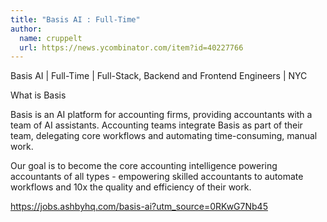 ```yaml
---
title: "Basis AI : Full-Time"
author:
  name: cruppelt
  url: https://news.ycombinator.com/item?id=40227766
---
```

Basis AI | Full-Time | Full-Stack, Backend and Frontend Engineers | NYC

What is Basis

Basis is an AI platform for accounting firms, providing accountants with a team of AI assistants. Accounting teams integrate Basis as part of their team, delegating core workflows and automating time-consuming, manual work.

Our goal is to become the core accounting intelligence powering accountants of all types - empowering skilled accountants to automate workflows and 10x the quality and efficiency of their work.

<a href="https:&#x2F;&#x2F;jobs.ashbyhq.com&#x2F;basis-ai?utm_source=0RKwG7Nb45">https:&#x2F;&#x2F;jobs.ashbyhq.com&#x2F;basis-ai?utm_source=0RKwG7Nb45</a>
